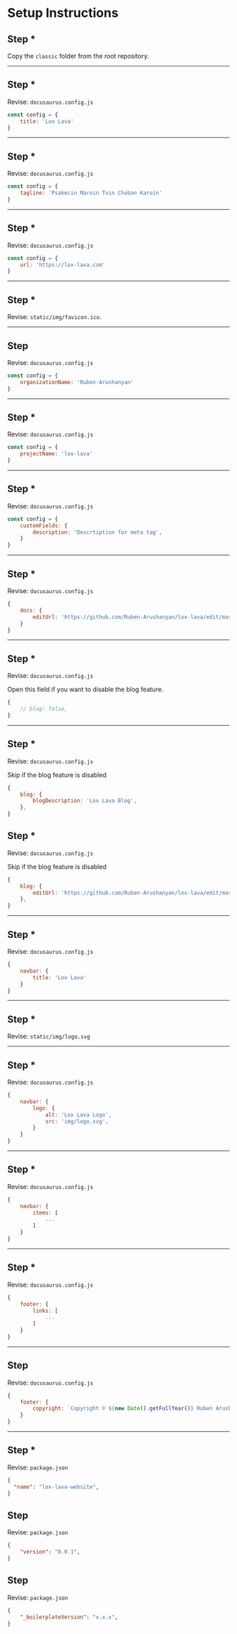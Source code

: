 # Setup Instructions

## Step *

Copy the `classic` folder from the root repository.

----------------------------------------------------------------

## Step *

Revise: `docusaurus.config.js`

```js
const config = {
    title: 'Lox Lava'
}
```

----------------------------------------------------------------

## Step *

Revise: `docusaurus.config.js`

```js
const config = {
    tagline: 'Psakecin Maroin Tvin Choban Karoin'
}
```

-----------------------------------------------------------------

## Step *

Revise: `docusaurus.config.js`

```js
const config = {
    url: 'https://lox-lava.com'
}
```

-----------------------------------------------------------------

## Step *

Revise: `static/img/favicon.ico`.

-----------------------------------------------------------------

## Step

Revise: `docusaurus.config.js`

```js
const config = {
    organizationName: 'Ruben-Arushanyan'
}
```

-----------------------------------------------------------------

## Step *

Revise: `docusaurus.config.js`

```js
const config = {
    projectName: 'lox-lava'
}
```

-----------------------------------------------------------------

## Step *

Revise: `docusaurus.config.js`

```js
const config = {
    customFields: {
        description: 'Descrtiption for meta tag',
    }
}
```

-----------------------------------------------------------------

## Step *

Revise: `docusaurus.config.js`

```js
{
    docs: {
        editUrl: 'https://github.com/Ruben-Arushanyan/lox-lava/edit/master/website/'
    }
}
```

-----------------------------------------------------------------

## Step *

Revise: `docusaurus.config.js`

Open this field if you want to disable the blog feature.

```js
{
    // blog: false,
}
```

-----------------------------------------------------------------

## Step *

Revise: `docusaurus.config.js`

Skip if the blog feature is disabled

```js
{
    blog: {
        blogDescription: 'Lox Lava Blog',
    },
}
```

## Step *

Revise: `docusaurus.config.js`

Skip if the blog feature is disabled

```js
{
    blog: {
        editUrl: 'https://github.com/Ruben-Arushanyan/lox-lava/edit/master/website/',
    },
}
```

------------------------------------------------------------------

## Step *

Revise: `docusaurus.config.js`

```js
{
    navbar: {
        title: 'Lox Lava'
    }
}
```

------------------------------------------------------------------

## Step *

Revise: `static/img/logo.svg`

------------------------------------------------------------------

## Step *

Revise: `docusaurus.config.js`

```js
{
    navbar: {
        logo: {
            alt: 'Lox Lava Logo',
            src: 'img/logo.svg',
        }
    }
}
```

-----------------------------------------------------------------

## Step *

Revise: `docusaurus.config.js`

```js
{
    navbar: {
        items: [
            ...
        ]
    }
}
```

--------------------------------------------------------------

## Step *

Revise: `docusaurus.config.js`

```js
{
    footer: {
        links: [
            ...
        ]
    }
}
```

--------------------------------------------------------------

## Step

Revise: `docusaurus.config.js`

```js
{
    footer: {
        copyright: `Copyright © ${new Date().getFullYear()} Ruben Arushanyan`,
    }
}
```

---------------------------------------------------------------

## Step *

Revise: `package.json`

```json
{
  "name": "lox-lava-website",
}
```

## Step

Revise: `package.json`

```json
{
    "version": "0.0.1",
}
```

## Step

Revise: `package.json`

```json
{
    "_boilerplateVersion": "x.x.x",
}
```
